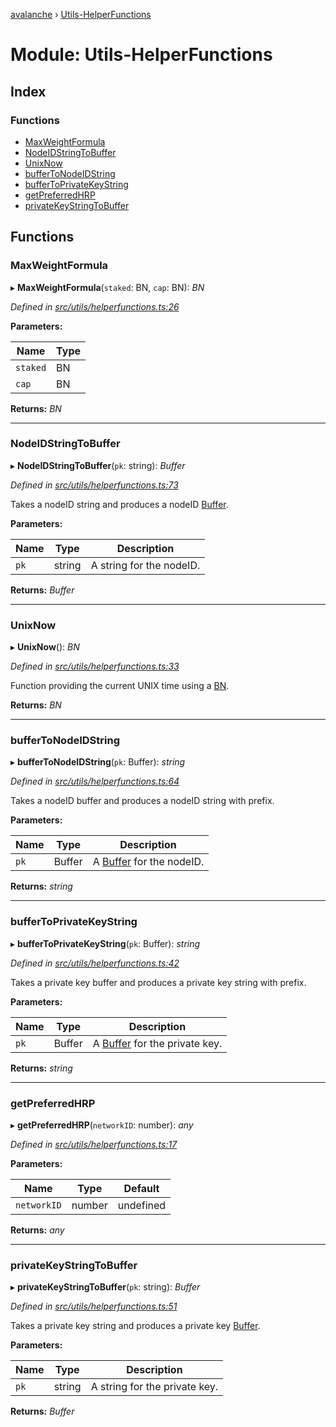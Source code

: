 [avalanche](../README.md) › [Utils-HelperFunctions](utils_helperfunctions.md)

# Module: Utils-HelperFunctions

## Index

### Functions

* [MaxWeightFormula](utils_helperfunctions.md#maxweightformula)
* [NodeIDStringToBuffer](utils_helperfunctions.md#nodeidstringtobuffer)
* [UnixNow](utils_helperfunctions.md#unixnow)
* [bufferToNodeIDString](utils_helperfunctions.md#buffertonodeidstring)
* [bufferToPrivateKeyString](utils_helperfunctions.md#buffertoprivatekeystring)
* [getPreferredHRP](utils_helperfunctions.md#getpreferredhrp)
* [privateKeyStringToBuffer](utils_helperfunctions.md#privatekeystringtobuffer)

## Functions

###  MaxWeightFormula

▸ **MaxWeightFormula**(`staked`: BN, `cap`: BN): *BN*

*Defined in [src/utils/helperfunctions.ts:26](https://github.com/ava-labs/avalanchejs/blob/ae78dee/src/utils/helperfunctions.ts#L26)*

**Parameters:**

Name | Type |
------ | ------ |
`staked` | BN |
`cap` | BN |

**Returns:** *BN*

___

###  NodeIDStringToBuffer

▸ **NodeIDStringToBuffer**(`pk`: string): *Buffer*

*Defined in [src/utils/helperfunctions.ts:73](https://github.com/ava-labs/avalanchejs/blob/ae78dee/src/utils/helperfunctions.ts#L73)*

Takes a nodeID string and produces a nodeID [Buffer](https://github.com/feross/buffer).

**Parameters:**

Name | Type | Description |
------ | ------ | ------ |
`pk` | string | A string for the nodeID.  |

**Returns:** *Buffer*

___

###  UnixNow

▸ **UnixNow**(): *BN*

*Defined in [src/utils/helperfunctions.ts:33](https://github.com/ava-labs/avalanchejs/blob/ae78dee/src/utils/helperfunctions.ts#L33)*

Function providing the current UNIX time using a [BN](https://github.com/indutny/bn.js/).

**Returns:** *BN*

___

###  bufferToNodeIDString

▸ **bufferToNodeIDString**(`pk`: Buffer): *string*

*Defined in [src/utils/helperfunctions.ts:64](https://github.com/ava-labs/avalanchejs/blob/ae78dee/src/utils/helperfunctions.ts#L64)*

Takes a nodeID buffer and produces a nodeID string with prefix.

**Parameters:**

Name | Type | Description |
------ | ------ | ------ |
`pk` | Buffer | A [Buffer](https://github.com/feross/buffer) for the nodeID.  |

**Returns:** *string*

___

###  bufferToPrivateKeyString

▸ **bufferToPrivateKeyString**(`pk`: Buffer): *string*

*Defined in [src/utils/helperfunctions.ts:42](https://github.com/ava-labs/avalanchejs/blob/ae78dee/src/utils/helperfunctions.ts#L42)*

Takes a private key buffer and produces a private key string with prefix.

**Parameters:**

Name | Type | Description |
------ | ------ | ------ |
`pk` | Buffer | A [Buffer](https://github.com/feross/buffer) for the private key.  |

**Returns:** *string*

___

###  getPreferredHRP

▸ **getPreferredHRP**(`networkID`: number): *any*

*Defined in [src/utils/helperfunctions.ts:17](https://github.com/ava-labs/avalanchejs/blob/ae78dee/src/utils/helperfunctions.ts#L17)*

**Parameters:**

Name | Type | Default |
------ | ------ | ------ |
`networkID` | number | undefined |

**Returns:** *any*

___

###  privateKeyStringToBuffer

▸ **privateKeyStringToBuffer**(`pk`: string): *Buffer*

*Defined in [src/utils/helperfunctions.ts:51](https://github.com/ava-labs/avalanchejs/blob/ae78dee/src/utils/helperfunctions.ts#L51)*

Takes a private key string and produces a private key [Buffer](https://github.com/feross/buffer).

**Parameters:**

Name | Type | Description |
------ | ------ | ------ |
`pk` | string | A string for the private key.  |

**Returns:** *Buffer*
